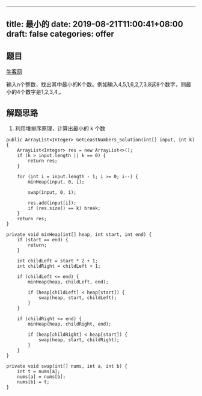 
---
title: 最小的
date: 2019-08-21T11:00:41+08:00
draft: false
categories: offer
---


## 题目

[牛客网](https://www.nowcoder.com/practice/6a296eb82cf844ca8539b57c23e6e9bf?tpId=13&tqId=11182&rp=1&ru=%2Fta%2Fcoding-interviews&qru=%2Fta%2Fcoding-interviews%2Fquestion-ranking&tPage=2)

输入n个整数，找出其中最小的K个数。例如输入4,5,1,6,2,7,3,8这8个数字，则最小的4个数字是1,2,3,4,。

## 解题思路

  1. 利用堆排序原理，计算出最小的 k 个数

```
public ArrayList<Integer> GetLeastNumbers_Solution(int[] input, int k) {
    ArrayList<Integer> res = new ArrayList<>();
    if (k > input.length || k == 0) {
        return res;
    }

    for (int i = input.length - 1; i >= 0; i--) {
        minHeap(input, 0, i);

        swap(input, 0, i);

        res.add(input[i]);
        if (res.size() == k) break;
    }
    return res;
}

private void minHeap(int[] heap, int start, int end) {
    if (start == end) {
        return;
    }

    int childLeft = start * 2 + 1;
    int childRight = childLeft + 1;

    if (childLeft <= end) {
        minHeap(heap, childLeft, end);

        if (heap[childLeft] < heap[start]) {
            swap(heap, start, childLeft);
        }
    }

    if (childRight <= end) {
        minHeap(heap, childRight, end);

        if (heap[childRight] < heap[start]) {
            swap(heap, start, childRight);
        }
    }
}

private void swap(int[] nums, int a, int b) {
    int t = nums[a];
    nums[a] = nums[b];
    nums[b] = t;
}
```
